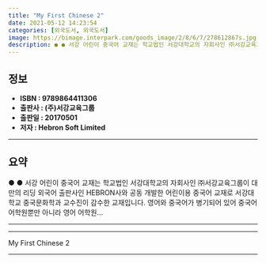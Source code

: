 ```yaml
---
title: "My First Chinese 2"
date: 2021-05-12 14:23:54
categories: [외국도서, 외국도서]
image: https://bimage.interpark.com/goods_image/2/8/6/7/278612867s.jpg
description: ● ● 서강 어린이 중국어 교재는 학교법인 서강대학교의 자회사인 ㈜서강교육그룹이 대만의 리딩 외국어 출판사인 HEBRON사와 공동 개발한 어린이용 중국어 교재로 서강대학교 중국문화학과 교수진이 감수한 교재입니다. 영어와 중국어가 병기되어 있어 중국어 어학원뿐만 아니라 영어 어학원..
---
```


## **정보**

- **ISBN : 9789864411306**
- **출판사 : (주)서강교육그룹**
- **출판일 : 20170501**
- **저자 : Hebron Soft Limited**

------



## **요약**

●  ●  서강 어린이 중국어 교재는 학교법인 서강대학교의 자회사인 ㈜서강교육그룹이 대만의 리딩 외국어 출판사인 HEBRON사와 공동 개발한 어린이용 중국어 교재로 서강대학교 중국문화학과 교수진이 감수한 교재입니다.
영어와 중국어가 병기되어 있어 중국어 어학원뿐만 아니라 영어 어학원... 

------



------


My First Chinese 2 

------


